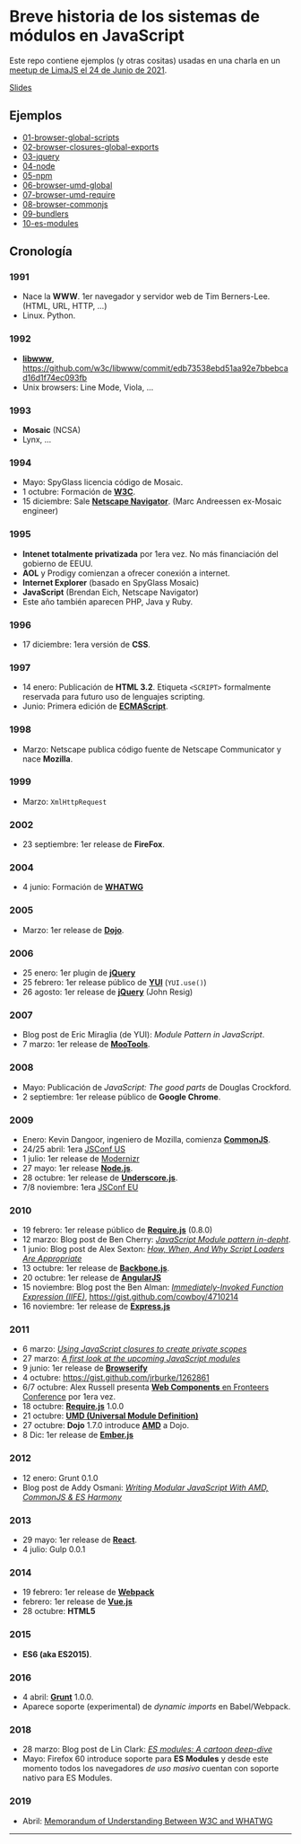 # Breve historia de los sistemas de módulos en JavaScript

Este repo contiene ejemplos (y otras cositas) usadas en una charla en un
[meetup de LimaJS el 24 de Junio de 2021](https://www.meetup.com/LimaJS/events/kwbkfsyccjbwb/).

[Slides](https://docs.google.com/presentation/d/e/2PACX-1vQudQIMqiLRVfyRUxHId_6hanWwc-b0PpvcjkCx23Fy6KoMiUUcRqEX9mkGpeFcz7GkIha87UerX3J4/pub?start=false&loop=false&delayms=3000)

<!--
## Índice

* [Preámbulo](#)
* [¿Por qué módulos?](#)
* [1991-1994: Prehistoria](#)
* [1995-2001: 1era guerra de los browsers](#)
  - [Ejemplo: Global party](#)
* [2002-2005: La era oscura](#)
* [2006-2008: En busca de la luz (jQuery, YUI, Dojo...)](#)
  - [Ejemplo: Clausuras e IIFEs](#)
  - [Ejemplo: jQuery plugin?](#)
* [2009-2010: Nuevas fronteras (Node.js, NPM, CommonJS, Require.js, AMD, UMD, ...)](#)
  - [Ejemplo: AMD, CommonJS, UMD](#)
  - [Ejemplo: Node.js y NPM](#)
* [2011-2012: Hacia la universalidad](#)
* [2013-2014: Bundlers](#)
* [2015-presente: Consolidación (ES6+, Webpack, Babel, ES Modules)](#)
  - [Ejemplo: Bundlers (webpack)](#)
  - [ES Modules](#)
* [Cronología](#)

***

## Preámbulo

![battle](./battle.png)

**JavaScript**, como lenguaje de programación, es conocido por tener una barrera
de entrada relativamente baja, dado su carácter dinámico y laxo. Al mismo tiempo
es un lenguaje que **esconde un montón de _quirks_ y cosas raras producto de una
historia cuanto menos peculiar**.

## ¿Por qué módulos?

* Separación de responsabilidades
* Encapsulación (scope, namespaces)
* Reuso
* Arquitectura
* Colaboración (ecosistema)

## 1991-1994: Prehistoria

![](https://applauss.com/wp-content/uploads/2016/08/Tim-Berners-Lee-Dia-Internauta-770x513.jpg)

Ninguna historia se origina de la nada. Antes de embarcarnos en este viaje a
través de la evolución de la _idea_ de _modularidad_ en JavaScript, me gustaría
primero presentar a la **_web_**, y en particular al **_navegador_ web**, que es
el entorno donde nacerá después nuestro estimado _JavaScript_.

Tim Berners-Lee, inventor de la web (no confundir con la internet), construyó el
primer navegador web, así como el primer servidor web en CERN, Suiza. Comienza
el trabajo sobre la web (`WorldWideWeb`) como proyecto personal alrededor de
1998, pero es en 2001 cuando lo presenta al mundo, ya como un proyecto bajo el
paraguas de CERN. Este es el nacimiento de la plataforma web, y la primera
descripción de `HTTP` y `HTML` entre otras _piezas fundamentales_ del _stack_ al
que hoy en día estamos tan acostumbrados.

En este momento, el principal objetivo de la web es poder compartir documentos,
vincularlos, y que sea en un formato universal e interoperable (agnóstico de
sistema operativo o software específico). Todavía no se proyecta como una
plataforma donde ofrecer _aplicaciones_, y todavía no tenemos la habilidad de
ejecutar scripts en el cliente; JavaScript nacerá en pocos años más, aunque
inicialmente tampoco con la intención de ser un lenguaje de uso general con el
que construir aplicaciones complejas, eso será una grata sorpresa que nos traerá
el futuro.

En paralelo, en el año 2001 ocurren otros 2 eventos que junto a la web cambiarán
el destino de la computación como la conocemos hoy, nada más y nada menos que
el nacimiento de **_Linux_** y **_Python_**.

La web fue concebida desde un inicio como un proyecto/recurso abierto. Solo un
año más tarde, en 1992, Tim Berners-Lee ya había hecho disponible la librería
[`libwww`](https://en.wikipedia.org/wiki/Libwww), que sería el punto de partida
para el desarrollo de la primera generación de navegadores web para UNIX, como
Line Mode, Viola y otros.

En 1993 aparece **Mosaic**, desarrollado por NCSA (National Centre for
Supercomputing Applications), el cual servirá de base para varios navegadores,
entre ellos **SpyGlass Mosaic** en 1994, que será después el punto de partida
para la primera versión de **Internet Explorer** en 1995.

Por otro lado, en 1994 también aparece **Netscape Navigator**, desarrollado por
Marc Andreessen, ex-ingeniero de Mosaic, pero que en vez de evolucionar el
código fuente de Mosaic re-escribe desde cero el navegador.

Este mismo año, en 1994, se funda [**W3C**](https://en.wikipedia.org/wiki/World_Wide_Web_Consortium)
(World Wide Web Consortium) con la intención de guiar y estandarizar las
tecnologías del stack de la web.

## 1995-2001: 1era guerra de los browsers

![](https://miro.medium.com/max/1200/1*bdpyGbH7UGptT81Poz3OLQ.png)

El año 1995 es un punto de inflexión en la evolución de la web. Por un lado,
el gobierno de EEUU deja de financiar parte de la infraestructura de la internet
y esta queda por primera vez totalmente privatizada. La internet y la web dejan
de ser algo limitado al mundo académico, de la investigación y militar, y
comienzan a estar disponibles también para el público en general.

En este contexto, ese mismo año **AOL** y Prodigy comienzan a ofrecer conexión a
internet en EEUU.

Durante el transcurso de 1995 verán la luz no solo **_JavaScript_**, sino
también **_PHP_**, **_Ruby_** y **_Java_**.

* **Netscape vs Internet Explorer**
* Win95 (Plus!)

> "First browser war ended with Internet Explorer having no remaining serious
> competition for its market share. This also brought an end to the rapid
> innovation in web browsers; until 2006, there was only one new version of
> Internet Explorer since the version 6.0 release in 2001."
> https://en.m.wikipedia.org/wiki/Browser_wars

> Like HTML 2, HTML 3 did not become a standard. HTML 3.2 was the first
> formally approved, industry-wide HTML standard, a W3C "Recommendation."
>
> Source: http://www.martinrinehart.com/frontend-engineering/engineers/html/html-tag-history.html

> The `<SCRIPT>` tag was "reserved for future use with scripting languages."
> It was one of the `<HEAD>` elements.

## 2002-2005: La era oscura

![](https://eclecticlightdotcom.files.wordpress.com/2017/08/turnerfishermenatsea.jpg?w=1024)

Terminada la guerra de los browsers, entramos a un período dominado por Internet
Explorer y un estancamiento en el desarrollo del stack web.

## 2006-2008: En busca de la luz

![](https://hemophilianewstoday.com/wp-content/uploads/2019/12/shutterstock_387741175-1000x480-1-e1576695181709.jpg)

Desde mi punto de vista, 2006 representa un momento en el tiempo en el que la
incipiente _comunidad de usuarios_ de JavaScript comienza a encontrar su
identidad, su _estilo_, y finalmente comenzamos a soñar con un futuro mejor;
todo esto en gran parte a `jQuery` y `YUI`.

jQuery en particular nos dió una API estable y predecible sobre la que

## 2009-2010: Nuevas fronteras

![](https://media.istockphoto.com/vectors/vector-retro-astronaut-couple-on-a-planet-illustration-vector-id1180334708?k=6&m=1180334708&s=612x612&w=0&h=s4bJDIdYDVwiJZOJS78ZeeGqxd0dPH8lCPIR46Kwap4=)

> "The CommonJS group defined a module format to solve JavaScript scope issues
> by making sure each module is executed in its namespace. This is achieved by
> forcing modules to explicitly export those variables it wants to expose to
> the “universe,” and also by defining those other modules required to
> properly work."
> — Webpack Docs

## 2011-2012: Hacia la universalidad

...

## 2013-2014: Bundlers

...

## 2015-presente: Consolidación

...

***
-->

## Ejemplos

* [01-browser-global-scripts](./01-browser-global-scripts)
* [02-browser-closures-global-exports](./02-browser-closures-global-exports)
* [03-jquery](./03-jquery)
* [04-node](./04-node)
* [05-npm](./05-npm)
* [06-browser-umd-global](./06-browser-umd-global)
* [07-browser-umd-require](./07-browser-umd-require)
* [08-browser-commonjs](./08-browser-commonjs)
* [09-bundlers](./09-bundlers)
* [10-es-modules](./10-es-modules)

## Cronología

### 1991

* Nace la **WWW**. 1er navegador y servidor web de Tim Berners-Lee. (HTML, URL,
  HTTP, ...)
* Linux. Python.

### 1992

* [**libwww**](https://en.wikipedia.org/wiki/Libwww), https://github.com/w3c/libwww/commit/edb73538ebd51aa92e7bbebcad16d1f74ec093fb
* Unix browsers: Line Mode, Viola, ...

### 1993

* **Mosaic** (NCSA)
* Lynx, ...

### 1994

* Mayo: SpyGlass licencia código de Mosaic.
* 1 octubre: Formación de [**W3C**](https://en.wikipedia.org/wiki/World_Wide_Web_Consortium).
* 15 diciembre: Sale [**Netscape Navigator**](https://en.wikipedia.org/wiki/Netscape_Navigator). (Marc Andreessen ex-Mosaic engineer)

### 1995

* **Intenet totalmente privatizada** por 1era vez. No más financiación del
  gobierno de EEUU.
* **AOL** y Prodigy comienzan a ofrecer conexión a internet.
* **Internet Explorer** (basado en SpyGlass Mosaic)
* **JavaScript** (Brendan Eich, Netscape Navigator)
* Este año también aparecen PHP, Java y Ruby.

### 1996

* 17 diciembre: 1era versión de **CSS**.

### 1997

* 14 enero: Publicación de **HTML 3.2**. Etiqueta `<SCRIPT>` formalmente
  reservada para futuro uso de lenguajes scripting.
* Junio: Primera edición de [**ECMAScript**](https://en.wikipedia.org/wiki/ECMAScript).

### 1998

* Marzo: Netscape publica código fuente de Netscape Communicator y nace
  **Mozilla**.

### 1999

* Marzo: `XmlHttpRequest`

### 2002

* 23 septiembre: 1er release de **FireFox**.

### 2004

* 4 junio: Formación de [**WHATWG**](https://whatwg.org/)

### 2005

* Marzo: 1er release de [**Dojo**](https://dojotoolkit.org/).

### 2006

* 25 enero: 1er plugin de [**jQuery**](https://jquery.com/)
* 25 febrero: 1er release público de [**YUI**](https://clarle.github.io/yui3/) (`YUI.use()`)
* 26 agosto: 1er release de [**jQuery**](https://jquery.com/) (John Resig)

### 2007

* Blog post de Eric Miraglia (de YUI): _Module Pattern in JavaScript_.
* 7 marzo: 1er release de [**MooTools**](https://mootools.net/).

### 2008

* Mayo: Publicación de _JavaScript: The good parts_ de Douglas Crockford.
* 2 septiembre: 1er release público de **Google Chrome**.

### 2009

* Enero: Kevin Dangoor, ingeniero de Mozilla, comienza [**CommonJS**](https://en.wikipedia.org/wiki/CommonJS).
* 24/25 abril: 1era [JSConf US](http://2009.jsconf.us/)
* 1 julio: 1er release de [Modernizr](https://modernizr.com/)
* 27 mayo: 1er release [**Node.js**](https://nodejs.org/).
* 28 octubre: 1er release de [**Underscore.js**](http://underscorejs.org/).
* 7/8 noviembre: 1era [JSConf EU](https://www.jsconf.eu/2009/speakers.html)

### 2010

* 19 febrero: 1er release público de [**Require.js**](https://requirejs.org/) (0.8.0)
* 12 marzo: Blog post de Ben Cherry: [_JavaScript Module pattern in-depht_](http://www.adequatelygood.com/JavaScript-Module-Pattern-In-Depth.html).
* 1 junio: Blog post de Alex Sexton: [_How, When, And Why Script Loaders Are Appropriate_](https://docs.microsoft.com/en-us/previous-versions/msdn10/hh227261(v=msdn.10))
* 13 octubre: 1er release de [**Backbone.js**](http://backbonejs.org/).
* 20 octubre: 1er release de [**AngularJS**](https://angularjs.org/)
* 15 noviembre: Blog post the Ben Alman: [_Immediately-Invoked Function Expression (IIFE)_](http://benalman.com/news/2010/11/immediately-invoked-function-expression/), https://gist.github.com/cowboy/4710214
* 16 noviembre: 1er release de [**Express.js**](http://expressjs.com/)

### 2011

* 6 marzo: [_Using JavaScript closures to create private scopes_](https://lupomontero.com/using-javascript-closures-to-create-private-scopes)
* 27 marzo: [_A first look at the upcoming JavaScript modules_](https://2ality.com/2011/03/first-look-at-upcoming-javascript.html)
* 9 junio: 1er release de [**Browserify**](http://browserify.org/)
* 4 octubre: https://gist.github.com/jrburke/1262861
* 6/7 octubre: Alex Russell presenta [**Web Components** en Fronteers Conference](https://fronteers.nl/congres/2011/sessions/web-components-and-model-driven-views-alex-russell)
  por 1era vez.
* 18 octubre: [**Require.js**](https://requirejs.org/) 1.0.0
* 21 octubre: [**UMD (Universal Module Definition)**](https://github.com/umdjs/umd)
* 27 octubre: **Dojo** 1.7.0 introduce [**AMD**](https://en.wikipedia.org/wiki/Asynchronous_module_definition) a Dojo.
* 8 Dic: 1er release de [**Ember.js**](https://emberjs.com/)

### 2012

* 12 enero: Grunt 0.1.0
* Blog post de Addy Osmani: [_Writing Modular JavaScript With AMD, CommonJS & ES Harmony_](https://addyosmani.com/writing-modular-js/)

### 2013

* 29 mayo: 1er release de [**React**](https://reactjs.org/).
* 4 julio: Gulp 0.0.1

### 2014

* 19 febrero: 1er release de [**Webpack**](https://webpack.js.org/)
* febrero: 1er release de [**Vue.js**](https://vuejs.org/)
* 28 octubre: **HTML5**

### 2015

* **ES6 (aka ES2015)**.

### 2016

* 4 abril: [**Grunt**](http://gruntjs.com/) 1.0.0.
* Aparece soporte (experimental) de _dynamic imports_ en Babel/Webpack.

### 2018

* 28 marzo: Blog post de Lin Clark: [_ES modules: A cartoon deep-dive_](https://hacks.mozilla.org/2018/03/es-modules-a-cartoon-deep-dive/)
* Mayo: Firefox 60 introduce soporte para **ES Modules** y desde este momento
  todos los navegadores _de uso masivo_ cuentan con soporte nativo para ES
  Modules.

### 2019

* Abril: [Memorandum of Understanding Between W3C and WHATWG](https://www.w3.org/2019/04/WHATWG-W3C-MOU.html)

***

<!--
* https://dl.acm.org/doi/pdf/10.1145/3386327
* https://auth0.com/blog/a-brief-history-of-javascript/
* https://developer.mozilla.org/en-US/docs/Web/JavaScript/Guide/Modules
-->
